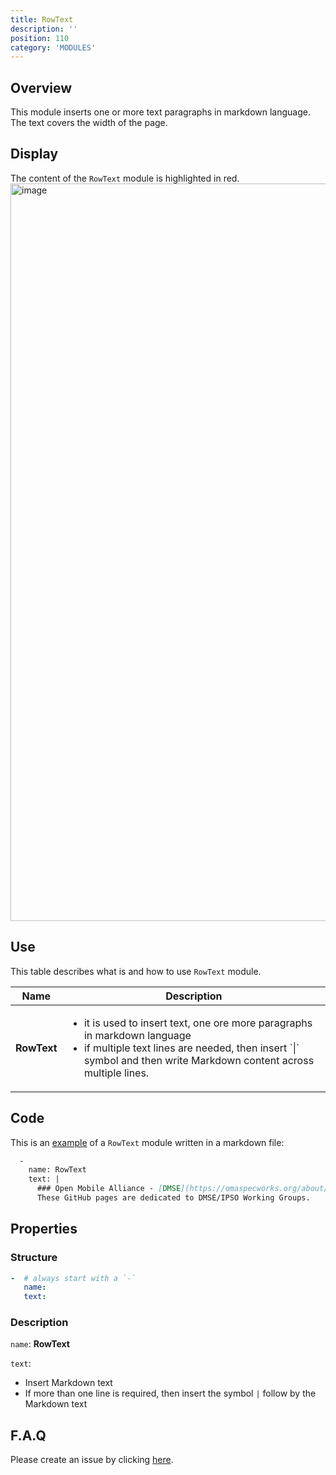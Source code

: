 ```yaml
---
title: RowText
description: ''
position: 110
category: 'MODULES'
---
```

## Overview
This module inserts one or more text paragraphs in markdown language. The text covers the width of the page.

## Display

The content of the `RowText` module is highlighted in red.
<img width="1180" alt="image" src="https://user-images.githubusercontent.com/3258579/146674378-2affdcd4-18f4-48a5-b857-38954693dc7d.png">

## Use
This table describes what is and how to use `RowText` module.

<table>
<thead>
      <tr>
            <th>Name</th>
            <th>Description</th>
      </tr>
</thead>
<tbody>
      <tr>
            <td><b>RowText</b></td>
            <td><ul>
                  <li>it is used to insert text, one ore more paragraphs in markdown language</li>
                  <li>if multiple text lines are needed, then insert `|` symbol and then write Markdown content across multiple lines.</li>
                </ul>
            </td>
      </tr>
</tbody>
</table>

## Code
This is an [example](https://raw.githubusercontent.com/OpenMobileAlliance/oma_github_pages/main/content/index.md) of a `RowText` module written in a markdown file:

```md [oma_github_pages/content/index.md]
  -
    name: RowText
    text: |
      ### Open Mobile Alliance - [DMSE](https://omaspecworks.org/about/the-oma-specworks-work-program/device-management-and-service-enablement-working-group/) / [IPSO](https://omaspecworks.org/about/the-oma-specworks-work-program/ipso-smart-objects-working-group/) Working Groups
      These GitHub pages are dedicated to DMSE/IPSO Working Groups.
```

## Properties
### Structure

```yml
-  # always start with a `-`
   name:
   text:
```

### Description

`name`: **RowText**

`text`: 
* Insert Markdown text
* If more than one line is required, then insert the symbol `|` follow by the Markdown text

## F.A.Q
Please create an issue by clicking [here](https://github.com/OpenMobileAlliance/githubpages-doc-guidelines/issues).
